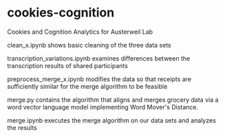 # cookies-cognition
Cookies and Cognition Analytics for Austerweil Lab

clean_x.ipynb shows basic cleaning of the three data sets

transcription_variations.ipynb examines differences between the transcription results of shared participants

preprocess_merge_x.ipynb modifies the data so that receipts are sufficiently similar for the merge algorithm to be feasible

merge.py contains the algorithm that aligns and merges grocery data via a word vector language model implementing Word Mover's Distance. 

merge.ipynb executes the merge algorithm on our data sets and analyzes the results